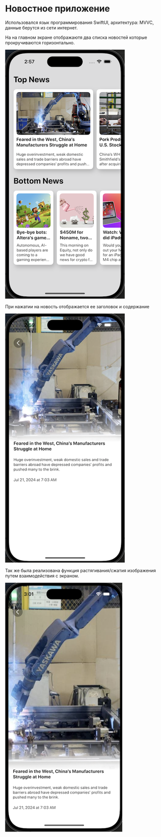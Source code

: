 # Новостное приложение

Использовался язык программирования SwiftUI, архитектура: MVVC, данные берутся из сети интернет.

На на главном экране отображаютя два списка новостей которые прокручиваются горизонтально.

![1](https://github.com/Popovich2005/NewsApp/blob/main/ScreenShots/1.png)

При нажатии на новость отображается ее заголовок и содержание

![2](https://github.com/Popovich2005/NewsApp/blob/main/ScreenShots/2.png)

Так же была реализована функция растягивания/сжатия изображения путем взаимодействия с экраном.

![3](https://github.com/Popovich2005/NewsApp/blob/main/ScreenShots/3.png)

